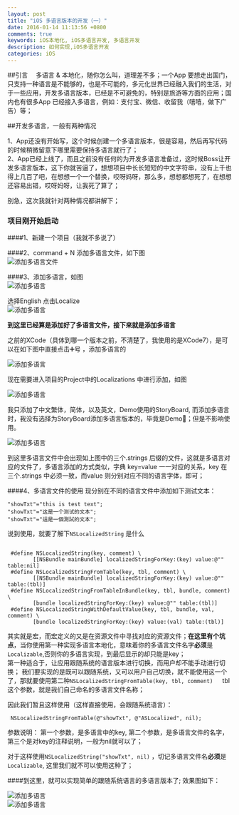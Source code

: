 ```yaml
---
layout: post
title: "iOS 多语言版本的开发（一）"
date: 2016-01-14 11:13:56 +0800
comments: true
keywords: iOS本地化, iOS多语言开发, 多语言开发
description: 如何实现,iOS多语言开发
categories: iOS
---
```

##引言
&emsp;多语言 & 本地化，随你怎么叫，道理差不多；一个App 要想走出国门，只支持一种语言是不能够的，也是不可能的，多元化世界已经融入我们的生活，对于一些应用，开发多语言版本，已经是不可避免的，特别是旅游等方面的应用；国内也有很多App 已经接入多语言，例如：支付宝、微信、收留我（嘻嘻，做下广告）等；  

##开发多语言，一般有两种情况

1、App还没有开始写，这个时候创建一个多语言版本，很是容易，然后再写代码的时候稍微留意下哪里需要保持多语言就行了；  
2、App已经上线了，而且之前没有任何的为开发多语言准备过，这时候Boss让开发多语言版本，这下你就苦逼了，想想项目中长长短短的中文字符串，没有上千也得上几百了吧，在想想一个一个替换，哎呀妈呀，那么多，想想都想死了，在想想还容易出错，哎呀妈呀，让我死了算了；
<!--more-->
别急，这次我就针对两种情况都讲解下；

### 项目刚开始启动  
####1、新建一个项目（我就不多说了）  

####2、command + N 添加多语言文件，如下图  
![添加多语言文件](/images/localized01.png)  

####3、添加多语言，如图  
![添加多语言](/images/localized02.png)  

选择English  点击Localize  
![添加多语言](/images/localized03.png)  

**到这里已经算是添加好了多语言文件，接下来就是添加多语言**  

之前的XCode（具体到哪一个版本之前，不清楚了，我使用的是XCode7），是可以在如下图中直接点击➕号 ，添加多语言的  

![添加多语言](/images/localized04.png)  

现在需要进入项目的Project中的Localizations 中进行添加，如图  

![添加多语言](/images/localized05.png)  

我只添加了中文繁体，简体，以及英文，Demo使用的StoryBoard, 而添加多语言时，我没有选择为StoryBoard添加多语言版本的，毕竟是Demo🐴；但是不影响使用。

![添加多语言](/images/localized06.png)   

到这里多语言文件中会出现如上图中的三个.strings 后缀的文件，这就是多语言对应的文件了，多语言添加的方式类似，字典 key=value 一一对应的关系，key 在三个.strings 中必须一致，而value 则分别对应不同的语言字体，即可；  

####4、多语言文件的使用
现分别在不同的语言文件中添加如下测试文本：
  
`"showTxt"="this is test text";`  
`"showTxt"="这是一个测试的文本";`  
`"showTxt"="這是一個測試的文本";`  

说到使用，就要了解下`NSLocalizedString`  是什么
<pre><code>
 #define NSLocalizedString(key, comment) \
        [[NSBundle mainBundle] localizedStringForKey:(key) value:@"" table:nil]
 #define NSLocalizedStringFromTable(key, tbl, comment) \
        [[NSBundle mainBundle] localizedStringForKey:(key) value:@"" table:(tbl)]
 #define NSLocalizedStringFromTableInBundle(key, tbl, bundle, comment) \
        [bundle localizedStringForKey:(key) value:@"" table:(tbl)]
 #define NSLocalizedStringWithDefaultValue(key, tbl, bundle, val, comment) \
        [bundle localizedStringForKey:(key) value:(val) table:(tbl)] </code></pre>  

其实就是宏，而宏定义的又是在资源文件中寻找对应的资源文件；**在这里有个坑点**，当你使用第一种实现多语言本地化，意味着你的多语言文件名字**必须**是`Localizable`,否则你的多语言实现，到最后显示的却只能是key；   
第一种适合于，让应用跟随系统的语言版本进行切换，而用户却不能手动进行切换； 我们要实现的是既可以跟随系统，又可以用户自己切换，就不能使用这一个了，那就要使用第二种`NSLocalizedStringFromTable(key, tbl, comment) `&emsp;tbl这个参数，就是我们自己命名的多语言文件名称；

因此我们暂且这样使用（这样直接使用，会跟随系统语言）：

` NSLocalizedStringFromTable(@"showTxt", @"ASLocalized", nil);`  

参数说明： 第一个参数，是多语言中的key, 第二个参数，是多语言文件的名字，第三个是对key的注释说明，一般为nil就可以了；  

对于这样使用`NSLocalizedString("showTxt", nil)` ，切记多语言文件名**必须**是`Localizable`, 这里我们就不可以使用这种了；  

####到这里，就可以实现简单的跟随系统语言的多语言版本了;
效果图如下：  

![添加多语言](/images/localized07.png)  
![添加多语言](/images/localized08.png)
